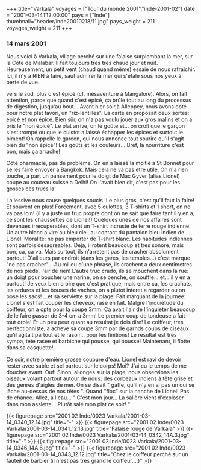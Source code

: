 +++
title="Varkala"
voyages = ["Tour du monde 2001","inde-2001-02"]
date = "2001-03-14T12:00:00"
pays = ["Inde"]
thumbnail="header/inde20010218/11.jpg"
pays_weight = 211
voyages_weight = 211
+++
### 14 mars 2001

Nous voici à Varkala, village perché sur une falaise surplombant la mer, sur 
la Côte de Malabar. Il fait toujours très très chaud jour et nuit. Heureusement, 
un petit vent (chaud quand même) essaie de nous rafraîchir. Ici, il n'y a RIEN 
à faire, sauf admirer la mer qui s'étale sous nos yeux à perte de vue.

vers le sud, plus c'est épicé (cf. mésaventure à Mangalore). Alors, on fait 
attention, parce que quand c'est épicé, ça brûle tout au long du processus de 
digestion, jusqu'au bout... Avant hier soir,à Alleppey, nous avons opté pour 
notre plat favori, un "riz-lentilles". La carte en proposait deux sortes: épicé 
et non épicé. Bien sûr, on n'a pas voulu jouer aux gros malins et on a pris 
le "non épicé". Le plat arrive, on le goûte et... on croit que le garçon s'est 
trompé ou que le cuistot a laissé échapper les épices et surtout le piment! 
On rappelle le garcon, qui nous annonce tout sourire qu'il s'agit bien du "non 
épicé"! Les goûts et les couleurs... Bref, la nourriture c'est bon, mais ça 
arrache!

Côté pharmacie, pas de problème. On en a laissé la moitié a St Bonnet pour 
se les faire envoyer a Bangkok. Mais cela ne va pas etre utile. On n'a rien 
touche, a part un pansement pour le doigt de Mac Gyver (alias Lionel) coupe 
au couteau suisse a Delhi! On l'avait bien dit, c'est pas pour les gosses ces 
trucs la!

La lessive nous cause quelques soucis. Le plus gros, c'est qu'il faut la faire! 
Et souvent en plus! Forcement, avec 5 culottes, 3 T-shirts et 1 short, on ne 
va pas loin! (il y a juste un truc propre dont on ne sait que faire tant il 
y en a, ce sont les chaussettes de Lionel!) Quelques unes de nos affaires sont 
devenues irrecuperables, dont un T-shirt incruste de terre rouge indienne. Un 
autre blanc a vire au bleu ciel, au contact du pantalon bleu indien de Lionel. 
Moralite: ne pas emporter de T-shirt blanc. Les habitudes indiennes sont parfois 
desagreables. Deja, il rotent beaucoup et tres sonore, mais bon, ca, ca va. 
Mais surtout, ils n'arretent pas de cracher absolument partout! D'ailleurs par 
endroit (dans les gares, les temples...) c'est marque "ne pas cracher"... Au 
milieu d'une phrase, ils crachent a deux centimetres de nos pieds, l'air de 
rien! L'autre truc crado, ils se mouchent dans la rue: un doigt pour boucher 
une narine, on se oenche, on souffle... et... il y en a partout! Je veux bien 
croire que c'est pratique, mais entre ca, les crachats, les ordures et les bouses 
de vaches, on a plutot interet a regarder ou on pose les sacs! ...et sa serviette 
sur la plage! Fait marquant de la journee: Lionel s'est fait couper les cheveux, 
rase en fait. Malgre l'inquietude du coiffeur, on a opte pour la coupe 3mm. 
Ca avait l'air de l'inquieter beaucoup de le faire passer de 3-4 cm a 3mm! Le 
premier coup de tondeuse a fait tout drole! Et un peu peur quant au resultat 
je dois dire! Le coiffeur, tres perfectionniste, a acheve sa coupe 3mm par de 
garnds coups de ciseaux qu'il agitait partout et le rasoir... pour les finitions! 
Le resultat est tres sympa, tete rasee et barbiche qui pousse, qui pousse! Maintenant, 
il flotte dans sa casquette! 

Ce soir, notre première grosse coupure d'eau. Lionel est ravi de devoir rester 
avec sable et sel partout sur le corps! Moi? J'ai eu le temps de me doucher 
avant. Ouf! Sinon, allonges sur la plage, nous observions les oiseaux volant 
partout autour de nous: des corbeaux indiens à tête grise et des genres d'aigles 
de mer. On se disait " gaffe, qu'il n'y en ai pas un qui se lâche au-dessus 
de nos têtes ". Quand "floc" sur la hanche de Lionel! Pas de chance. Allez, 
a l'eau... " C'est mon jour... La salière vient d'exploser dans mon assiette... 
Plutôt salé mon plat ce soir! "


<div id="TOTO">{{< figurepage src="2001 02 Inde/0023 Varkala/2001-03-14_0340_12.14.jpg" title="-"  >}}
{{< figurepage src="2001 02 Inde/0023 Varkala/2001-03-14_0341_12.13.jpg" title="Falaise rouge de Varkala"  >}}
{{< figurepage src="2001 02 Inde/0023 Varkala/2001-03-14_0342_14A.3.jpg" title="-"  >}}
{{< figurepage src="2001 02 Inde/0023 Varkala/2001-03-14_0346_14A.6.jpg" title="-"  >}}
{{< figurepage src="2001 02 Inde/0023 Varkala/2001-03-14_0343_12.12.jpg" title="Chez le coiffeur perché sur un fauteil de barbier (il n'est pas très grand le coiffeur....)"  >}}
</DIV>

